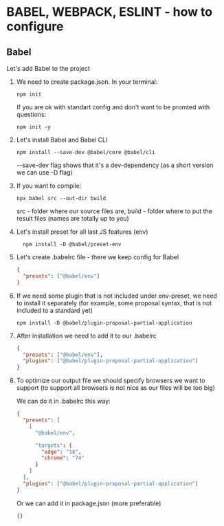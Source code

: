 # BABEL, WEBPACK, ESLINT - how to configure

## Babel

Let's add Babel to the project

1. We need to create package.json. In your terminal:

   ```
   npm init
   ```

   If you are ok with standart config and don't want to be promted with questions:

   ```
   npm init -y
   ```

2. Let's install Babel and Babel CLI

   ```
   npm install --save-dev @babel/core @babel/cli
   ```

   --save-dev flag shows that it's a dev-dependency (as a short version we can use -D flag)

3. If you want to compile:

   ```
   npx babel src --out-dir build
   ```

   src - folder where our source files are, build - folder where to put the result files (names are totally up to you)

4. Let's install preset for all last JS features (env)

   ```
     npm install -D @babel/preset-env
   ```

5. Let's create .babelrc file - there we keep config for Babel

   ```json
   {
     "presets": ["@babel/env"]
   }
   ```

6. If we need some plugin that is not included under env-preset, we need to install it separately (for example, some proposal syntax, that is not included to a standard yet)

   ```
   npm install -D @babel/plugin-proposal-partial-application
   ```

7. After installation we need to add it to our .babelrc

   ```json
   {
     "presets": ["@babel/env"],
     "plugins": ["@babel/plugin-proposal-partial-application"]
   }
   ```

8. To optimize our output file we should specify browsers we want to support (to support all browsers is not nice as our files will be too big)

   We can do it in .babelrc this way:

   ```json
   {
     "presets": [
       [
         "@babel/env",

         "targets": {
           "edge": "18",
           "chrome": "74"
         }
       ]
     ],
     "plugins": ["@babel/plugin-proposal-partial-application"]
   }
   ```

   Or we can add it in package.json (more preferable)

   ```json
   {}
   ```
